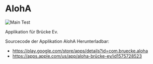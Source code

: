 # AlohA

![Main Test](https://github.com/FlorianGross/aloha/blob/main/.github/workflows/main.yml/badge.svg)


Applikation für Brücke Ev.

Sourcecode der Applikation AlohA
Herunterladbar:
- https://play.google.com/store/apps/details?id=com.bruecke.aloha
- https://apps.apple.com/us/app/aloha-brücke-ev/id1575728523

